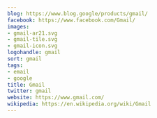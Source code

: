 ```yaml
---
blog: https://www.blog.google/products/gmail/
facebook: https://www.facebook.com/Gmail/
images:
- gmail-ar21.svg
- gmail-tile.svg
- gmail-icon.svg
logohandle: gmail
sort: gmail
tags:
- email
- google
title: Gmail
twitter: gmail
website: https://www.gmail.com/
wikipedia: https://en.wikipedia.org/wiki/Gmail
---
```

